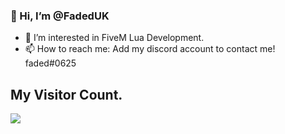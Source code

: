 ### 👋 Hi, I’m @FadedUK


- 👀 I’m interested in FiveM Lua Development.
- 📫 How to reach me: Add my discord account to contact me! faded#0625

## My Visitor Count. 

  <img src="https://profile-counter.glitch.me/FadedUK/count.svg" />
